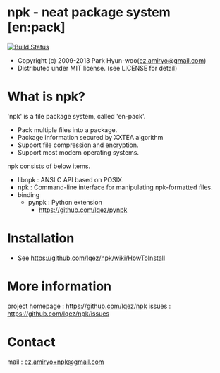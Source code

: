 npk - neat package system [en:pack]
===================================
[![Build Status](https://travis-ci.org/lqez/npk.png)](https://travis-ci.org/lqez/npk)

- Copyright (c) 2009-2013 Park Hyun-woo(ez.amiryo@gmail.com)
- Distributed under MIT license. (see LICENSE for detail)


# What is npk?

'npk' is a file package system, called 'en-pack'.

- Pack multiple files into a package.
- Package information secured by XXTEA algorithm
- Support file compression and encryption.
- Support most modern operating systems.

npk consists of below items.

- libnpk : ANSI C API based on POSIX.
- npk : Command-line interface for manipulating npk-formatted files.
- binding
    - pynpk : Python extension
        - https://github.com/lqez/pynpk


# Installation

- See https://github.com/lqez/npk/wiki/HowToInstall


# More information

project homepage : https://github.com/lqez/npk
issues : https://github.com/lqez/npk/issues


# Contact

mail : ez.amiryo+npk@gmail.com
